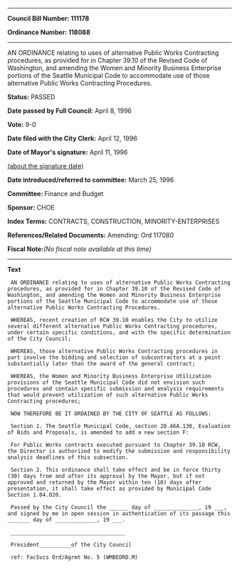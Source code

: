 

********

**Council Bill Number: 111178**
   
**Ordinance Number: 118088**
********

 AN ORDINANCE relating to uses of alternative Public Works Contracting procedures, as provided for in Chapter 39.10 of the Revised Code of Washington, and amending the Women and Minority Business Enterprise portions of the Seattle Municipal Code to accommodate use of those alternative Public Works Contracting Procedures.

**Status:** PASSED
   
**Date passed by Full Council:** April 8, 1996
   
**Vote:** 9-0
   
**Date filed with the City Clerk:** April 12, 1996
   
**Date of Mayor's signature:** April 11, 1996
   
[(about the signature date)](/~public/approvaldate.htm)
   
   
   
**Date introduced/referred to committee:** March 25, 1996
   
**Committee:** Finance and Budget
   
**Sponsor:** CHOE
   
   
**Index Terms:** CONTRACTS, CONSTRUCTION, MINORITY-ENTERPRISES

**References/Related Documents:** Amending: Ord 117080

**Fiscal Note:**_(No fiscal note available at this time)_

********

**Text**
   
```
 AN ORDINANCE relating to uses of alternative Public Works Contracting procedures, as provided for in Chapter 39.10 of the Revised Code of Washington, and amending the Women and Minority Business Enterprise portions of the Seattle Municipal Code to accommodate use of those alternative Public Works Contracting Procedures.

 WHEREAS, recent creation of RCW 39.10 enables the City to utilize several different alternative Public Works Contracting procedures, under certain specific conditions, and with the specific determination of the City Council;

 WHEREAS, those alternative Public Works Contracting procedures in part involve the bidding and selection of subcontractors at a point substantially later than the award of the general contract;

 WHEREAS, the Women and Minority Business Enterprise Utilization provisions of the Seattle Municipal Code did not envision such procedures and contain specific submission and analysis requirements that would prevent utilization of such alternative Public Works Contracting procedures;

 NOW THEREFORE BE IT ORDAINED BY THE CITY OF SEATTLE AS FOLLOWS:

 Section 1. The Seattle Municipal Code, section 20.46A.130, Evaluation of Bids and Proposals, is amended to add a new section F:

 For Public Works contracts executed pursuant to Chapter 39.10 RCW, the Director is authorized to modify the submission and responsibility analysis deadlines of this subsection.

 Section 2. This ordinance shall take effect and be in force thirty (30) days from and after its approval by the Mayor, but if not approved and returned by the Mayor within ten (10) days after presentation, it shall take effect as provided by Municipal Code Section 1.04.020.

 Passed by the City Council the ______ day of ______________, 19 ___, and signed by me in open session in authentication of its passage this _______ day of _____________, 19 ___.

 ____________________________________

 President__________of the City Council

 ref: FacSvcs Ord/Agrmt No. 5 (WMBEORD.M)

```
